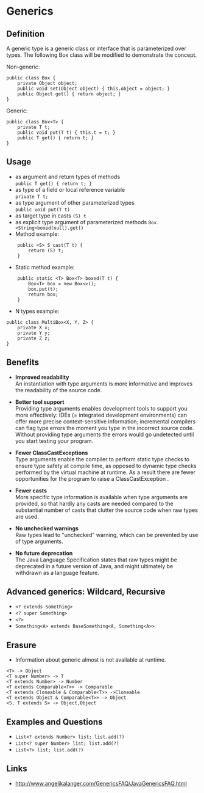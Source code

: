 # Generics

## Definition
A generic type is a generic class or interface that is parameterized over types. The following Box class will be modified to demonstrate the concept.  

Non-generic:
```
public class Box {
    private Object object;
    public void set(Object object) { this.object = object; }
    public Object get() { return object; }
}
```

Generic:
```
public class Box<T> {
    private T t;
    public void put(T t) { this.t = t; }
    public T get() { return t; }
}
```

## Usage

* as argument and return types of methods  
```public T get() { return t; }```
* as type of a field or local reference variable  
 ```private T t;```
* as type argument of other parameterized types  
```public void put(T t)```
* as target type in casts 
```(S) t```
* as explicit type argument of parameterized methods
```Box.<String>boxed(null).get()```
* Method example:
```
    public <S> S cast(T t) {
        return (S) t;
    } 
```
* Static method example:
```
    public static <T> Box<T> boxed(T t) {
        Box<T> box = new Box<>();
        box.put(t);
        return box;
    } 
```
* N types example:
```
public class MultiBox<X, Y, Z> {
    private X x;
    private Y y;
    private Z z;
}
```

## Benefits
* **Improved readability**  
An instantiation with type arguments is more informative and improves the readability of the source code.
 
* **Better tool support**  
Providing type arguments enables development tools to support you more effectively: IDEs (= integrated development environments) can offer more precise context-sensitive information; incremental compilers can flag type errors the moment you type in the incorrect source code.  Without providing type arguments the errors would  go undetected until you start testing your program.
 
* **Fewer ClassCastExceptions**  
Type arguments enable the compiler to perform static type checks to ensure type safety at compile time, as opposed to dynamic type checks performed by the virtual machine at runtime.  As a result there are fewer opportunities for the program to raise a ClassCastException .

* **Fewer casts**  
More specific type information is available when type arguments are provided, so that hardly any casts are needed compared to the substantial number of casts that clutter the source code when raw types are used.

* **No unchecked warnings**  
Raw types lead to "unchecked" warning, which can be prevented by use of type arguments.

* **No future deprecation**  
The Java Language Specification states that raw types might be deprecated in a future version of Java, and might ultimately be withdrawn as a language feature.

## Advanced generics: Wildcard, Recursive
* ```<? extends Something>``` 
* ```<? super Something>```
* ```<?>``` 
* ```Something<A> extends BaseSomething<A, Something<A>>```

## Erasure
* Information about generic almost is not available at runtime.  
```
<T> -> Object  
<T super Number> -> T  
<T extends Number> -> Number  
<T extends Comparable<T>> -> Comparable
<T extends Cloneable & Comparable<T>> ->Cloneable
<T extends Object & Comparable<T>> -> Object
<S, T extends S> -> Object,Object
```
  
## Examples and Questions

* ```List<? extends Number> list; list.add(?)```
* ```List<? super Number> list; list.add(?)```
* ```List<?> list; list.add(?)```
  
## Links
* http://www.angelikalanger.com/GenericsFAQ/JavaGenericsFAQ.html